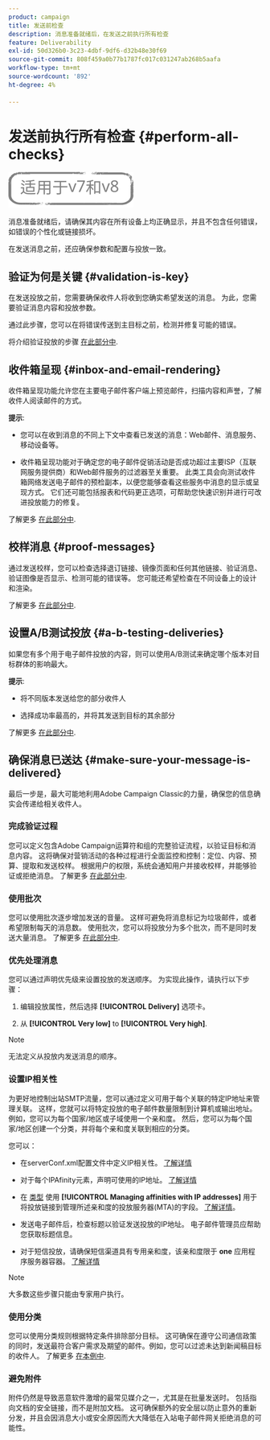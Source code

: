 ```yaml
---
product: campaign
title: 发送前检查
description: 消息准备就绪后，在发送之前执行所有检查
feature: Deliverability
exl-id: 50d326b0-3c23-4dbf-9df6-d32b48e30f69
source-git-commit: 808f459a0b77b1787fc017c031247ab268b5aafa
workflow-type: tm+mt
source-wordcount: '892'
ht-degree: 4%

---
```


# 发送前执行所有检查 {#perform-all-checks}

![](../../assets/common.svg)

消息准备就绪后，请确保其内容在所有设备上均正确显示，并且不包含任何错误，如错误的个性化或链接损坏。

在发送消息之前，还应确保参数和配置与投放一致。

## 验证为何是关键 {#validation-is-key}

在发送投放之前，您需要确保收件人将收到您确实希望发送的消息。 为此，您需要验证消息内容和投放参数。

通过此步骤，您可以在将错误传送到主目标之前，检测并修复可能的错误。

将介绍验证投放的步骤 [在此部分中](steps-validating-the-delivery.md).

## 收件箱呈现 {#inbox-and-email-rendering}

收件箱呈现功能允许您在主要电子邮件客户端上预览邮件，扫描内容和声誉，了解收件人阅读邮件的方式。

**提示**:

* 您可以在收到消息的不同上下文中查看已发送的消息：Web邮件、消息服务、移动设备等。

* 收件箱呈现功能对于确定您的电子邮件促销活动是否成功超过主要ISP（互联网服务提供商）和Web邮件服务的过滤器至关重要。 此类工具会向测试收件箱网络发送电子邮件的预检副本，以便您能够查看这些服务中消息的显示或呈现方式。 它们还可能包括报表和代码更正选项，可帮助您快速识别并进行可改进投放能力的修复。

了解更多 [在此部分中](inbox-rendering.md).

## 校样消息 {#proof-messages}

通过发送校样，您可以检查选择退订链接、镜像页面和任何其他链接、验证消息、验证图像是否显示、检测可能的错误等。 您可能还希望检查在不同设备上的设计和渲染。

了解更多 [在此部分中](steps-validating-the-delivery.md#sending-a-proof).

## 设置A/B测试投放 {#a-b-testing-deliveries}

如果您有多个用于电子邮件投放的内容，则可以使用A/B测试来确定哪个版本对目标群体的影响最大。

**提示**:

* 将不同版本发送给您的部分收件人

* 选择成功率最高的，并将其发送到目标的其余部分

了解更多 [在此部分中](get-started-a-b-testing.md).

## 确保消息已送达 {#make-sure-your-message-is-delivered}

最后一步是，最大可能地利用Adobe Campaign Classic的力量，确保您的信息确实会传递给相关收件人。

### 完成验证过程

您可以定义包含Adobe Campaign运算符和组的完整验证流程，以验证目标和消息内容。 这将确保对营销活动的各种过程进行全面监控和控制：定位、内容、预算、提取和发送校样。 根据用户的权限，系统会通知用户并接收校样，并能够验证或拒绝消息。 了解更多 [在此部分中](../../campaign/using/marketing-campaign-approval.md).

### 使用批次

您可以使用批次逐步增加发送的音量。 这样可避免将消息标记为垃圾邮件，或者希望限制每天的消息数。 使用批次，您可以将投放分为多个批次，而不是同时发送大量消息。 了解更多 [在此部分中](steps-sending-the-delivery.md#sending-using-multiple-waves).

### 优先处理消息

您可以通过声明优先级来设置投放的发送顺序。 为实现此操作，请执行以下步骤：

1. 编辑投放属性，然后选择 **[!UICONTROL Delivery]** 选项卡。

1. 从 **[!UICONTROL Very low]** to **[!UICONTROL Very high]**.

>[!NOTE]
>
>无法定义从投放内发送消息的顺序。

### 设置IP相关性

为更好地控制出站SMTP流量，您可以通过定义可用于每个关联的特定IP地址来管理关联。 这样，您就可以将特定投放的电子邮件数量限制到计算机或输出地址。 例如，您可以为每个国家/地区或子域使用一个亲和度。 然后，您可以为每个国家/地区创建一个分类，并将每个亲和度关联到相应的分类。

您可以：

* 在serverConf.xml配置文件中定义IP相关性。 [了解详情](../../installation/using/configuring-campaign-server.md#managing-outbound-smtp-traffic-with-affinities)

* 对于每个IPAfinity元素，声明可使用的IP地址。 [了解详情](../../installation/using/email-deliverability.md#list-of-ip-addresses-to-use)

* 在 [类型](../../campaign-opt/using/about-campaign-typologies.md) 使用 **[!UICONTROL Managing affinities with IP addresses]** 用于将投放链接到管理所述亲和度的投放服务器(MTA)的字段。 [了解详情](../../campaign-opt/using/applying-rules.md#control-outgoing-smtp-traffic)。

* 发送电子邮件后，检查标题以验证发送投放的IP地址。 电子邮件管理员应帮助您获取标题信息。

* 对于短信投放，请确保短信渠道具有专用亲和度，该亲和度限于 **one** 应用程序服务器容器。 [了解详情](../../installation/using/configure-delivery-settings.md#managing-outbound-smtp-traffic-with-affinities)

>[!NOTE]
>
>大多数这些步骤只能由专家用户执行。

### 使用分类

您可以使用分类规则根据特定条件排除部分目标。 这可确保在遵守公司通信政策的同时，发送最符合客户需求及期望的邮件。例如，您可以过滤未达到新闻稿目标的收件人。 了解更多 [在本例中](../../campaign-opt/using/filtering-rules.md).

### 避免附件

附件仍然是导致恶意软件激增的最常见媒介之一，尤其是在批量发送时。 包括指向文档的安全链接，而不是附加文档。 这可确保额外的安全层以防止意外的重新分发，并且会因消息大小或安全原因而大大降低在入站电子邮件网关拒绝消息的可能性。
